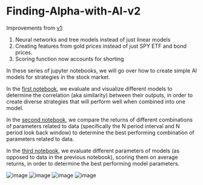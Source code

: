 # Finding-Alpha-with-AI-v2

Improvements from [v1]:
1. Neural networks and tree models instead of just linear models
2. Creating features from gold prices instead of just SPY ETF and bond prices.
3. Scoring function now accounts for shorting

In these series of jupyter notebooks, we will go over how to create simple AI models for strategies in the stock market. 

In the [first notebook], we evaluate and visualize different models to determine the correlation (aka similarity) between their outputs, in order to create diverse strategies that will perform well when combined into one model.

In the [second notebook], we compare the returns of different combinations of parameters related to data (specifically the N period interval and N period look back window) to determine the best performing combination of parameters related to data.

In the [third notebook], we evaluate different parameters of models (as opposed to data in the previous notebook), scoring them on average returns, in order to determine the best performing model parameters.

![image](https://github.com/replacementAI/Finding-Alpha-with-AI-v2/assets/55959390/0e18a23e-9fcf-4307-919b-d21e0499b527)
![image](https://github.com/replacementAI/Finding-Alpha-with-AI-v2/assets/55959390/b6165875-861d-4501-95bd-ab44f1becf52)
![image](https://github.com/replacementAI/Finding-Alpha-with-AI-v2/assets/55959390/66dcab54-1f00-49ad-9f98-72328627d5e0)
![image](https://github.com/replacementAI/Finding-Alpha-with-AI-v2/assets/55959390/617665a4-8aef-4ba7-8931-e4c30bc2044b)

[v1]: https://github.com/replacementAI/Finding-Alpha-with-AI
[first notebook]: https://github.com/replacementAI/Finding-Alpha-with-AI-v2/blob/main/Code/Step_1_Evaluating_Different_Models.ipynb
[second notebook]: https://github.com/replacementAI/Finding-Alpha-with-AI-v2/blob/main/Code/Step_2_Finding_Optimal_Interval_and_Lookback.ipynb
[third notebook]: https://github.com/replacementAI/Finding-Alpha-with-AI-v2/blob/main/Code/Step_3_Optimizing_Model_Parameters.ipynb
